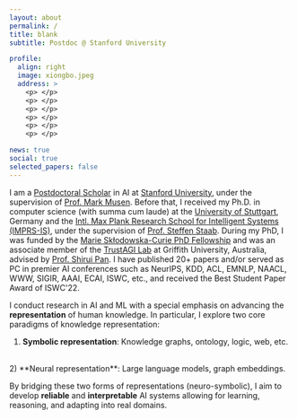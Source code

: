 ```yaml
---
layout: about
permalink: /
title: blank
subtitle: Postdoc @ Stanford University

profile:
  align: right
  image: xiongbo.jpeg
  address: >
    <p> </p>
    <p> </p>
    <p> </p>
    <p> </p>
    <p> </p>
    <p> </p>

news: true
social: true
selected_papers: false
---
```


I am a [Postdoctoral Scholar](https://profiles.stanford.edu/352663) in AI at [Stanford University](), under the supervision of [Prof. Mark Musen](https://scholar.google.com/citations?user=FmMT4CcAAAAJ&hl=en). Before that, I received my Ph.D. in computer science (with summa cum laude) at the [University of Stuttgart](), Germany and the [Intl. Max Plank Research School for Intelligent Systems (IMPRS-IS)](https://imprs.is.mpg.de/), under the supervision of [Prof. Steffen Staab](https://www.southampton.ac.uk/people/5xf8n2/professor-steffen-staab). 
During my PhD, I was funded by the [Marie Skłodowska-Curie PhD Fellowship]() and was an associate member of the [TrustAGI Lab](https://trust-agi.github.io/) at Griffith University, Australia, advised by [Prof. Shirui Pan](). I have published 20+ papers and/or served as PC in premier AI conferences such as NeurIPS, KDD, ACL, EMNLP, NAACL, WWW, SIGIR, AAAI, ECAI, ISWC, etc., and received the Best Student Paper Award of ISWC'22. 

I conduct research in AI and ML with a special emphasis on advancing the **representation** of human knowledge. In particular, I explore two core paradigms of knowledge representation:
<br>
1) **Symbolic representation**: Knowledge graphs, ontology, logic, web, etc. 
<br>
2) **Neural representation**: Large language models, graph embeddings. 

By bridging these two forms of representations (neuro-symbolic), I aim to develop **reliable** and **interpretable** AI systems allowing for learning, reasoning, and adapting into real domains.








